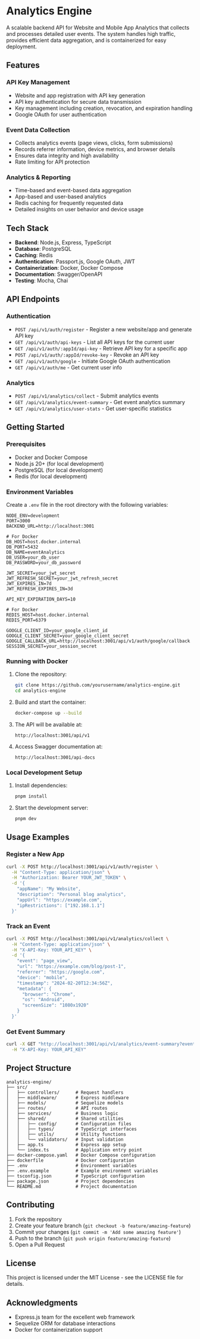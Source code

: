 # Analytics Engine

A scalable backend API for Website and Mobile App Analytics that collects and processes detailed user events. The system handles high traffic, provides efficient data aggregation, and is containerized for easy deployment.

## Features

### API Key Management
- Website and app registration with API key generation
- API key authentication for secure data transmission
- Key management including creation, revocation, and expiration handling
- Google OAuth for user authentication

### Event Data Collection
- Collects analytics events (page views, clicks, form submissions)
- Records referrer information, device metrics, and browser details
- Ensures data integrity and high availability
- Rate limiting for API protection

### Analytics & Reporting
- Time-based and event-based data aggregation
- App-based and user-based analytics
- Redis caching for frequently requested data
- Detailed insights on user behavior and device usage

## Tech Stack

- **Backend**: Node.js, Express, TypeScript
- **Database**: PostgreSQL
- **Caching**: Redis
- **Authentication**: Passport.js, Google OAuth, JWT
- **Containerization**: Docker, Docker Compose
- **Documentation**: Swagger/OpenAPI
- **Testing**: Mocha, Chai

## API Endpoints

### Authentication
- `POST /api/v1/auth/register` - Register a new website/app and generate API key
- `GET /api/v1/auth/api-keys` - List all API keys for the current user
- `GET /api/v1/auth/:appId/api-key` - Retrieve API key for a specific app
- `POST /api/v1/auth/:appId/revoke-key` - Revoke an API key
- `GET /api/v1/auth/google` - Initiate Google OAuth authentication
- `GET /api/v1/auth/me` - Get current user info

### Analytics
- `POST /api/v1/analytics/collect` - Submit analytics events
- `GET /api/v1/analytics/event-summary` - Get event analytics summary
- `GET /api/v1/analytics/user-stats` - Get user-specific statistics

## Getting Started

### Prerequisites
- Docker and Docker Compose
- Node.js 20+ (for local development)
- PostgreSQL (for local development)
- Redis (for local development)

### Environment Variables
Create a `.env` file in the root directory with the following variables:

```
NODE_ENV=development
PORT=3000
BACKEND_URL=http://localhost:3001

# For Docker
DB_HOST=host.docker.internal
DB_PORT=5432
DB_NAME=eventAnalytics
DB_USER=your_db_user
DB_PASSWORD=your_db_password

JWT_SECRET=your_jwt_secret
JWT_REFRESH_SECRET=your_jwt_refresh_secret
JWT_EXPIRES_IN=7d
JWT_REFRESH_EXPIRES_IN=3d

API_KEY_EXPIRATION_DAYS=10

# For Docker
REDIS_HOST=host.docker.internal
REDIS_PORT=6379

GOOGLE_CLIENT_ID=your_google_client_id
GOOGLE_CLIENT_SECRET=your_google_client_secret
GOOGLE_CALLBACK_URL=http://localhost:3001/api/v1/auth/google/callback
SESSION_SECRET=your_session_secret
```

### Running with Docker

1. Clone the repository:
   ```bash
   git clone https://github.com/yourusername/analytics-engine.git
   cd analytics-engine
   ```

2. Build and start the container:
   ```bash
   docker-compose up --build
   ```

3. The API will be available at:
   ```
   http://localhost:3001/api/v1
   ```

4. Access Swagger documentation at:
   ```
   http://localhost:3001/api-docs
   ```

### Local Development Setup

1. Install dependencies:
   ```bash
   pnpm install
   ```

2. Start the development server:
   ```bash
   pnpm dev
   ```

## Usage Examples

### Register a New App
```bash
curl -X POST http://localhost:3001/api/v1/auth/register \
  -H "Content-Type: application/json" \
  -H "Authorization: Bearer YOUR_JWT_TOKEN" \
  -d '{
    "appName": "My Website",
    "description": "Personal blog analytics",
    "appUrl": "https://example.com",
    "ipRestrictions": ["192.168.1.1"]
  }'
```

### Track an Event
```bash
curl -X POST http://localhost:3001/api/v1/analytics/collect \
  -H "Content-Type: application/json" \
  -H "X-API-Key: YOUR_API_KEY" \
  -d '{
    "event": "page_view",
    "url": "https://example.com/blog/post-1",
    "referrer": "https://google.com",
    "device": "mobile",
    "timestamp": "2024-02-20T12:34:56Z",
    "metadata": {
      "browser": "Chrome",
      "os": "Android",
      "screenSize": "1080x1920"
    }
  }'
```

### Get Event Summary
```bash
curl -X GET "http://localhost:3001/api/v1/analytics/event-summary?event=page_view&startDate=2024-05-01&endDate=2024-05-15" \
  -H "X-API-Key: YOUR_API_KEY"
```

## Project Structure

```
analytics-engine/
├── src/
│   ├── controllers/      # Request handlers
│   ├── middleware/       # Express middleware
│   ├── models/           # Sequelize models
│   ├── routes/           # API routes
│   ├── services/         # Business logic
│   ├── shared/           # Shared utilities
│   │   ├── config/       # Configuration files
│   │   ├── types/        # TypeScript interfaces
│   │   ├── utils/        # Utility functions
│   │   └── validators/   # Input validation
│   ├── app.ts            # Express app setup
│   └── index.ts          # Application entry point
├── docker-compose.yaml   # Docker Compose configuration
├── dockerfile            # Docker configuration
├── .env                  # Environment variables
├── .env.example          # Example environment variables
├── tsconfig.json         # TypeScript configuration
├── package.json          # Project dependencies
└── README.md             # Project documentation
```

## Contributing

1. Fork the repository
2. Create your feature branch (`git checkout -b feature/amazing-feature`)
3. Commit your changes (`git commit -m 'Add some amazing feature'`)
4. Push to the branch (`git push origin feature/amazing-feature`)
5. Open a Pull Request

## License

This project is licensed under the MIT License - see the LICENSE file for details.

## Acknowledgments

- Express.js team for the excellent web framework
- Sequelize ORM for database interactions
- Docker for containerization support
